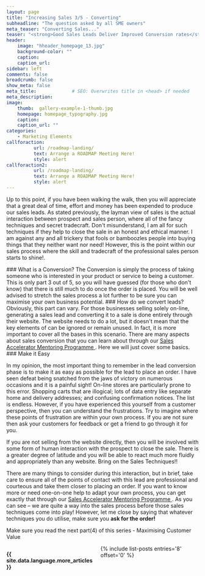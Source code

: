 ```yaml
---
layout: page
title: "Increasing Sales 3/5 - Converting"
subheadline: "The question asked by all SME owners"
meta_teaser: "Converting Sales..."
teaser: "<strong>Good Sales Leads Deliver Improved Conversion rates</strong>"
header:
    image: "hheader_homepage_13.jpg"
    background-color: ""
    caption:
    caption_url:
sidebar: left
comments: false
breadcrumb: false
show_meta: false
meta_title:             # SEO: Overwrites title in <head> if needed
meta_description:      
image:
    thumb:  gallery-example-1-thumb.jpg
    homepage: homepage_typography.jpg
    caption:
    caption_url: ""
categories:
    - Marketing Elements
callforaction:
          url: /roadmap-landing/
          text: Arrange a ROADMAP Meeting Here!
          style: alert    
callforaction2:
          url: /roadmap-landing/
          text: Arrange a ROADMAP Meeting Here!
          style: alert
---
```


<p>Up to this point, if you have been walking the walk, then you will appreciate that a great deal of time, effort and money has been expended to produce our sales leads.  As stated previously, the layman view of sales is the actual interaction between prospect and sales person, where all of the fancy techniques and secret tradecraft.  Don't misunderstand, I am all for such techniques if they help to close the sale in an honest and ethical manner.  I am against any and all trickery that fools or bamboozles people into buying things that they neither want nor need!  However, this is the point within our sales process where the skill and tradecraft of the professional sales person starts to shine!.</p>
### What is a Conversion?
The Conversion is simply the process of taking someone who is interested in your product or service to being a customer.  This is only part 3 out of 5, so you will have guessed (for those who don't know) that there is still much to do once the order is placed. You will be well advised to stretch the sales process a lot further to be sure you can maximise your own business potential.  
### How do we convert leads?
Obviously, this part can vary.  For those businesses selling solely on-line, generating a sales lead and converting it to a sale is done entirely through their website.  The website needs to do a lot, but it doesn't mean that the key elements of can be ignored or remain unused.  In fact, it is more important to cover all the bases in this scenario.  There are many aspects about sales conversion that you can learn about through our <a href= "https://www.superneconsulting.co.uk"> Sales Accelerator Mentoring Programme </a>. Here we will just cover some basics.
### Make it Easy
<p>In my opinion, the most important thing to remember in the lead conversion phase is to make it as easy as possible for the lead to place an order. I have seen defeat being snatched from the jaws of victory on numerous occasions and it is a painful sight! On-line stores are particularly prone to this error.  Shopping carts that are illogical; lots of data entry like separate home and delivery addresses; and confusing confirmation notices.  The list is endless. However, if you have experienced this yourself from a customer perspective, then you can understand the frustrations.  Try to imagine where these points of frustration are within your own process.  If you are not sure then ask your customers for feedback or get a friend to go through it for you.</p>
If you are not selling from the website directly, then you will be involved with some form of human interaction with the prospect to close the sale.  There is a greater degree of latitude and you will be able to react much more fluidly and appropriately than any website.  Bring on the Sales Techniques!!
<p> There are many things to consider during this interaction, but in brief, take care to ensure all of the points of contact with this lead are professional and courteous and take them closer to placing an order. If you want to know more or need one-on-one help to adapt your own process, you can get exactly that through our <a href= "https://www.superneconsulting.co.uk"> Sales Accelerator Mentoring Programme </a>.
As you can see – we are quite a way into the sales process before those sales techniques come into play! However, let me close by saying that whatever techniques you do utilise, make sure you <strong>ask for the order!</strong>
<p>Make sure you read the next part(4) of this series - Maximising Customer Value



  <!-- Display list of blog posts - marketing components -->
<div class="medium-10 columns">
    <p><strong>{{ site.data.language.more_articles }}</strong></p>
    {% include list-posts entries='8' offset='0' %}
</div><!-- /.medium-10.columns -->
